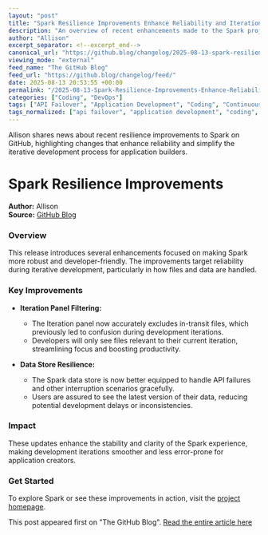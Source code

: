 ```yaml
---
layout: "post"
title: "Spark Resilience Improvements Enhance Reliability and Iteration Experience"
description: "An overview of recent enhancements made to the Spark project on GitHub. The improvements focus on the Iteration panel and data store reliability, making the development process more robust and user-friendly for those building applications with Spark. Practical changes include improved file filtering during iterations and increased data store resilience."
author: "Allison"
excerpt_separator: <!--excerpt_end-->
canonical_url: "https://github.blog/changelog/2025-08-13-spark-resilience-improvements"
viewing_mode: "external"
feed_name: "The GitHub Blog"
feed_url: "https://github.blog/changelog/feed/"
date: 2025-08-13 20:53:55 +00:00
permalink: "/2025-08-13-Spark-Resilience-Improvements-Enhance-Reliability-and-Iteration-Experience.html"
categories: ["Coding", "DevOps"]
tags: ["API Failover", "Application Development", "Coding", "Continuous Improvement", "Data Store", "Developer Experience", "DevOps", "File Filtering", "GitHub", "Iteration Panel", "News", "Open Source", "Reliability", "Spark", "Version Control"]
tags_normalized: ["api failover", "application development", "coding", "continuous improvement", "data store", "developer experience", "devops", "file filtering", "github", "iteration panel", "news", "open source", "reliability", "spark", "version control"]
---
```


Allison shares news about recent resilience improvements to Spark on GitHub, highlighting changes that enhance reliability and simplify the iterative development process for application builders.<!--excerpt_end-->

# Spark Resilience Improvements

**Author:** Allison  
**Source:** [GitHub Blog](https://github.blog/changelog/2025-08-13-spark-resilience-improvements)

### Overview

This release introduces several enhancements focused on making Spark more robust and developer-friendly. The improvements target reliability during iterative development, particularly in how files and data are handled.

### Key Improvements

- **Iteration Panel Filtering:**
  - The Iteration panel now accurately excludes in-transit files, which previously led to confusion during development iterations.
  - Developers will only see files relevant to their current iteration, streamlining focus and boosting productivity.

- **Data Store Resilience:**
  - The Spark data store is now better equipped to handle API failures and other interruption scenarios gracefully.
  - Users are assured to see the latest version of their data, reducing potential development delays or inconsistencies.

### Impact

These updates enhance the stability and clarity of the Spark experience, making development iterations smoother and less error-prone for application creators.

### Get Started

To explore Spark or see these improvements in action, visit the [project homepage](https://github.com/spark).

This post appeared first on "The GitHub Blog". [Read the entire article here](https://github.blog/changelog/2025-08-13-spark-resilience-improvements)
